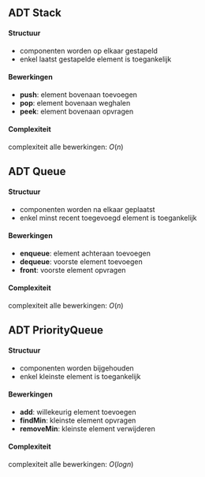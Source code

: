 ## ADT Stack

#### Structuur
- componenten worden op elkaar gestapeld
- enkel laatst gestapelde element is toegankelijk
#### Bewerkingen
- __push__: element bovenaan toevoegen
- __pop__: element bovenaan weghalen
- __peek__: element bovenaan opvragen
#### Complexiteit
complexiteit alle bewerkingen: $O(n)$

## ADT Queue

#### Structuur
- componenten worden na elkaar geplaatst
- enkel minst recent toegevoegd element is toegankelijk
#### Bewerkingen
- __enqueue__: element achteraan toevoegen
- __dequeue__: voorste element toevoegen
- __front__: voorste element opvragen
#### Complexiteit
complexiteit alle bewerkingen: $O(n)$

## ADT PriorityQueue
#### Structuur
- componenten worden bijgehouden
- enkel kleinste element is toegankelijk
#### Bewerkingen
- __add__: willekeurig element toevoegen
- __findMin__: kleinste element opvragen
- __removeMin__: kleinste element verwijderen
#### Complexiteit
complexiteit alle bewerkingen: $O(log n)$ 